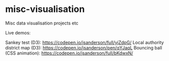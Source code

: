 # misc-visualisation
Misc data visualisation projects etc

Live demos:

Sankey test (D3): https://codepen.io/jsanderson/full/yjZdpG/
Local authority district map (D3): https://codepen.io/jsanderson/pen/qYJaqL
Bouncing ball (CSS animation): https://codepen.io/jsanderson/full/bKdwxN/
